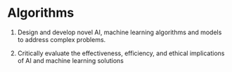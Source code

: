 # Algorithms

1. Design and develop novel AI, machine learning algorithms and models to address complex problems.  

2. Critically evaluate the effectiveness, efficiency, and ethical implications of AI and machine learning solutions